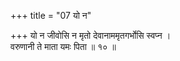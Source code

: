 +++
title = "07 यो न"

+++
यो न जीवोसि न मृतो देवानाममृतगर्भोसि स्वप्न ।  
वरुणानी ते माता यमः पिता ॥ १० ॥